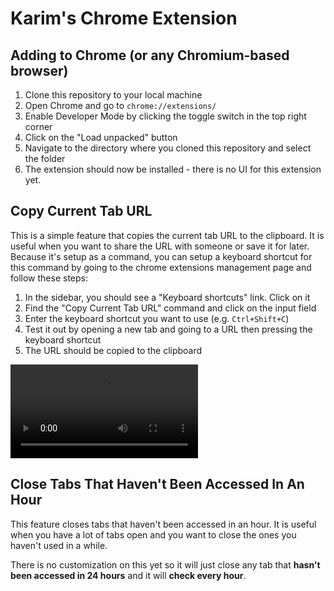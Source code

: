 # Karim's Chrome Extension

## Adding to Chrome (or any Chromium-based browser)

1. Clone this repository to your local machine
2. Open Chrome and go to `chrome://extensions/`
3. Enable Developer Mode by clicking the toggle switch in the top right corner
4. Click on the "Load unpacked" button
5. Navigate to the directory where you cloned this repository and select the folder
6. The extension should now be installed - there is no UI for this extension yet.

## Copy Current Tab URL

This is a simple feature that copies the current tab URL to the clipboard. It is useful when you want to share the URL with someone or save it for later.  Because it's setup as a command, you can setup a keyboard shortcut for this command by going to the chrome extensions management page and follow these steps:

1. In the sidebar, you should see a "Keyboard shortcuts" link. Click on it
2. Find the "Copy Current Tab URL" command and click on the input field
3. Enter the keyboard shortcut you want to use (e.g. `Ctrl+Shift+C`)
4. Test it out by opening a new tab and going to a URL then pressing the keyboard shortcut
5. The URL should be copied to the clipboard

<video controls src="docs/img/setting-keyboard-shortcut.mp4" title="Title"></video>

## Close Tabs That Haven't Been Accessed In An Hour

This feature closes tabs that haven't been accessed in an hour. It is useful when you have a lot of tabs open and you want to close the ones you haven't used in a while. 

There is no customization on this yet so it will just close any tab that **hasn't been accessed in 24 hours** and it will **check every hour**.
